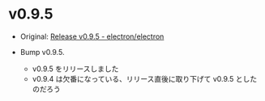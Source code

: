 # v0.9.5

* Original: [Release v0.9.5 - electron/electron](https://github.com/electron/electron/releases/tag/v0.9.5)

* Bump v0.9.5.
  * v0.9.5 をリリースしました
  * v0.9.4 は欠番になっている、リリース直後に取り下げて v0.9.5 としたのだろう
